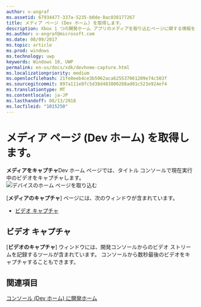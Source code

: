 ```yaml
---
author: v-angraf
ms.assetid: 67934477-337a-5235-b0de-8ac038177267
title: メディア ページ (Dev ホーム) を取得します。
description: Xbox 1 つの開発ホーム アプリのメディアを取り込むページに関する情報を提供します。
ms.author: v-angraf@microsoft.com
ms.date: 08/09/2017
ms.topic: article
ms.prod: windows
ms.technology: uwp
keywords: Windows 10, UWP
permalink: en-us/docs/xdk/devhome-capture.html
ms.localizationpriority: medium
ms.openlocfilehash: 21fe8eeb4ce3b5062aca625537061209e74c503f
ms.sourcegitcommit: 897a111e8fc5d38d483800288ad01c523e924ef4
ms.translationtype: MT
ms.contentlocale: ja-JP
ms.lasthandoff: 08/13/2018
ms.locfileid: "1015250"
---
```

# <a name="media-capture-page-dev-home"></a>メディア ページ (Dev ホーム) を取得します。
   
  
**メディアをキャプチャ**Dev ホーム ページでは、タイトル コンソールで現在実行中のビデオをキャプチャします。   
 ![デバイスのホーム ページを取り込む](images/devhome_capture.png)   
  
[**メディアのキャプチャ**] ページには、次のウィンドウが含まれています。   
 
   *  [ビデオ キャプチャ](#ID4EHB)  

 
<a id="ID4EHB"></a>

   

## <a name="video-capture"></a>ビデオ キャプチャ  
   
  
[**ビデオのキャプチャ**] ウィンドウには、開発コンソールからのビデオ ストリームを記録するツールが含まれています。 コンソールから数秒最後のビデオをキャプチャすることもできます。   
  
<a id="ID4ERB"></a>

   

## <a name="see-also"></a>関連項目  
 [コンソール (Dev ホーム) に開発ホーム](dev-home.md)

  